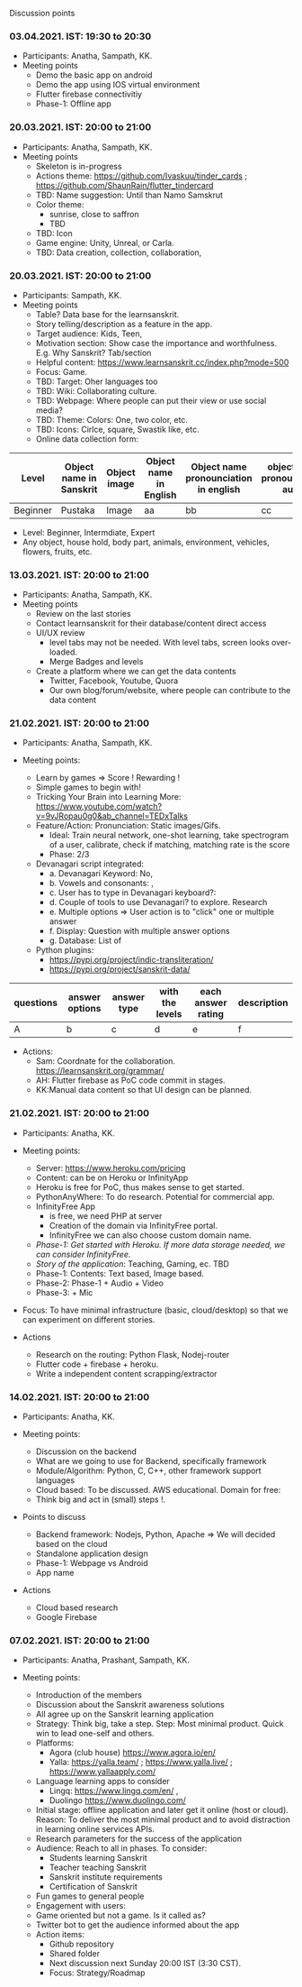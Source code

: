 Discussion points

### 03.04.2021. IST: 19:30 to 20:30 

* Participants: Anatha, Sampath, KK.
* Meeting points
  * Demo the basic app on android
  * Demo the app using IOS virtual environment
  * Flutter firebase connectivitiy
  * Phase-1: Offline app

### 20.03.2021. IST: 20:00 to 21:00 

* Participants: Anatha, Sampath, KK.
* Meeting points
  * Skeleton is in-progress
  * Actions theme: https://github.com/Ivaskuu/tinder_cards ; https://github.com/ShaunRain/flutter_tindercard
  * TBD: Name suggestion: Until than Namo Samskrut
  * Color theme: 
    * sunrise, close to saffron
    * TBD
  * TBD: Icon
  * Game engine: Unity, Unreal, or Carla.
  * TBD: Data creation, collection, collaboration,
 
### 20.03.2021. IST: 20:00 to 21:00 

* Participants: Sampath, KK.
* Meeting points
  * Table? Data base for the learnsanskrit.
  * Story telling/description as a feature in the app.
  * Target audience: Kids, Teen, 
  * Motivation section: Show case the importance and worthfulness. E.g. Why Sanskrit? Tab/section
  * Helpful content: https://www.learnsanskrit.cc/index.php?mode=500
  * Focus: Game.
  * TBD: Target: Oher languages too
  * TBD: Wiki: Collaborating culture.
  * TBD: Webpage: Where people can put their view or use social media?
  * TBD: Theme: Colors: One, two color, etc.
  * TBD: Icons: Cirlce, square, Swastik like, etc.
  * Online data collection form:

|Level| Object name in Sanskrit | Object image | Object name in English| Object name pronounciation in english | object name pronounciation audio|
|---|---|---|---|---|---|
| Beginner | Pustaka | Image | aa | bb | cc |

  * Level:  Beginner, Intermdiate, Expert
  * Any object, house hold, body part, animals, environment, vehicles, flowers, fruits, etc.


### 13.03.2021. IST: 20:00 to 21:00 

* Participants: Anatha, Sampath, KK.
* Meeting points
  * Review on the last stories
  * Contact learnsanskrit for their database/content direct access
  * UI/UX review
    * level tabs may not be needed. With level tabs, screen looks over-loaded.
    * Merge Badges and levels
  * Create a platform where we can get the data contents
    * Twitter, Facebook, Youtube, Quora
    * Our own blog/forum/website, where people can contribute to the data content
   
### 21.02.2021. IST: 20:00 to 21:00 

* Participants: Anatha, Sampath, KK.

* Meeting points: 
  * Learn by games => Score ! Rewarding !
  * Simple games to begin with!
  * Tricking Your Brain into Learning More: https://www.youtube.com/watch?v=9vJRopau0g0&ab_channel=TEDxTalks
  * Feature/Action: Pronunciation: Static images/Gifs. 
    * Ideal: Train neural network, one-shot learning, take spectrogram of a user, calibrate, check if matching, matching rate is the score
    * Phase: 2/3
  * Devanagari script integrated: 
    * a. Devanagari Keyword: No,
    * b. Vowels and consonants: ,
    * c. User has to type in Devanagari keyboard?: 
    * d. Couple of tools to use Devanagari? to explore. Research
    * e. Multiple options => User action is to "click" one or multiple answer
    * f. Display: Question with multiple answer options
    * g. Database: List of
  * Python plugins:
    * https://pypi.org/project/indic-transliteration/
    * https://pypi.org/project/sanskrit-data/

| questions | answer options | answer type| with the levels | each answer rating| description|
| --- | --- | --- | --- | --- | --- |
| A | b | c | d| e | f |

  * Actions: 
    * Sam: Coordnate for the collaboration. https://learnsanskrit.org/grammar/ 
    * AH: Flutter firebase as PoC code commit in stages.
    * KK:Manual data content so that UI design can be planned.

### 21.02.2021. IST: 20:00 to 21:00 

* Participants: Anatha, KK.

* Meeting points:
  * Server: https://www.heroku.com/pricing 
  * Content: can be on Heroku or InfinityApp
  * Heroku is free for PoC, thus makes sense to get started.
  * PythonAnyWhere: To do research. Potential for commercial app.
  * InfinityFree App
    * is free, we need PHP at server
    * Creation of the domain via InfinityFree portal.
    * InfinityFree we can also choose custom domain name.
  * *Phase-1: Get started with Heroku. If more data storage needed, we can consider InfinityFree.*
  * *Story of the application*: Teaching, Gaming, ec. TBD
  * Phase-1: Contents: Text based, Image based.
  * Phase-2: Phase-1 + Audio + Video
  * Phase-3: + Mic
* Focus: To have minimal infrastructure (basic, cloud/desktop) so that we can experiment on different stories.
* Actions
  * Research on the routing: Python Flask, Nodej-router
  * Flutter code + firebase + heroku.
  * Write a independent content scrapping/extractor

### 14.02.2021. IST: 20:00 to 21:00 

* Participants: Anatha, KK.

* Meeting points:
  * Discussion on the backend
  * What are we going to use for Backend, specifically framework
  * Module/Algorithm: Python, C, C++, other framework support languages
  * Cloud based: To be discussed. AWS educational. Domain for free: 
  * Think big and act in (small) steps !.

* Points to discuss
  * Backend framework: Nodejs, Python, Apache => We will decided based on the cloud
  * Standalone application design
  * Phase-1: Webpage vs Android
  * App name

* Actions
  * Cloud based research
  * Google Firebase

### 07.02.2021. IST: 20:00 to 21:00 

* Participants: Anatha, Prashant, Sampath, KK.

* Meeting points:
  * Introduction of the members
  * Discussion about the Sanskrit awareness solutions
  * All agree up on the Sanskrit learning application
  * Strategy: Think big, take a step. Step: Most minimal product. Quick win to lead one-self and others.
  * Platforms: 
    * Agora (club house)  https://www.agora.io/en/
    * Yalla: https://yalla.team/ ; https://www.yalla.live/ ; https://www.yallaapply.com/ 
  * Language learning apps to consider
    * Lingq: https://www.lingq.com/en/ , 
    * Duolingo https://www.duolingo.com/ 
  * Initial stage: offline application and later get it online (host or cloud). Reason: To deliver the most minimal product and to avoid distraction in learning online services APIs.
  * Research parameters for the success of the application
  * Audience: Reach to all in phases. To consider:
    * Students learning Sanskrit
    * Teacher teaching Sanskrit
    * Sanskrit institute requirements
    * Certification of Sanskrit
  * Fun games to general people
  * Engagement with users:
  * Game oriented but not a game. Is it called as?
  * Twitter bot to get the audience informed about the app
  * Action items:
    * Github repository
    * Shared folder
    * Next discussion next Sunday 20:00 IST (3:30 CST).
    * Focus: Strategy/Roadmap
